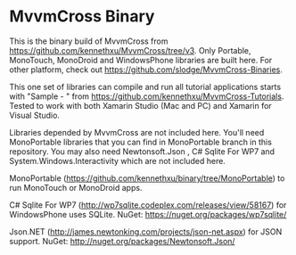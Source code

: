 MvvmCross Binary
================
This is the binary build of MvvmCross from https://github.com/kennethxu/MvvmCross/tree/v3. 
Only Portable, MonoTouch, MonoDroid and WindowsPhone libraries are built here. For other platform,
check out https://github.com/slodge/MvvmCross-Binaries.

This one set of libraries can compile and run all tutorial applications starts with "Sample - " 
from https://github.com/kennethxu/MvvmCross-Tutorials. Tested to work with both Xamarin Studio 
(Mac and PC) and Xamarin for Visual Studio.

Libraries depended by MvvmCross are not included here. You'll need MonoPortable 
libraries that you can find in MonoPortable branch in this repository. You may also need Newtonsoft.Json
, C# Sqlite For WP7 and System.Windows.Interactivity which are not included here.

MonoPortable (https://github.com/kennethxu/binary/tree/MonoPortable) to run MonoTouch or MonoDroid apps.

C# Sqlite For WP7 (http://wp7sqlite.codeplex.com/releases/view/58167) for WindowsPhone uses SQLite. NuGet: https://nuget.org/packages/wp7sqlite/

Json.NET (http://james.newtonking.com/projects/json-net.aspx) for JSON support. NuGet: http://nuget.org/packages/Newtonsoft.Json/